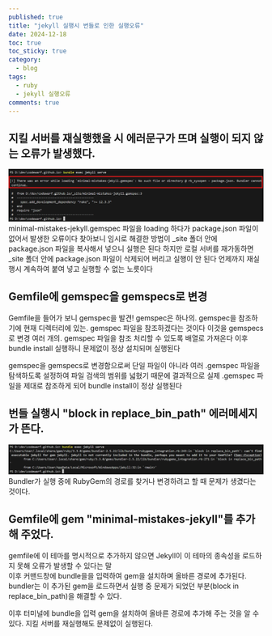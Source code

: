 ```yaml
---
published: true
title: "jekyll 실행시 번들로 인한 실행오류"
date: 2024-12-18
toc: true
toc_sticky: true
category: 
  - blog
tags:
  - ruby
  - jekyll 실행오류
comments: true
---
```


## 지킬 서버를 재실행했을 시 에러문구가 뜨며 실행이 되지 않는 오류가 발생했다.
 ![Image Alt error img-1](/assets/images/post/241218-etc-blog-jekyll/2024-12-17-jekyll-blog-1.png)
minimal-mistakes-jekyll.gemspec 파일을 loading 하다가 package.json 파일이 없어서 발생한 오류이다
찾아보니 임시로 해결한 방법이 _site 폴더 안에 package.json 파일을 복사해서 넣으니 실행은 된다 하지만
로컬 서버를 재가동하면 _site 폴더 안에 package.json 파일이 삭제되어 버리고 실행이 안 된다 언제까지 재실행시 계속하여 붙여 넣고 실행할 수 없는 노릇이다 


## Gemfile에 gemspec을 gemspecs로 변경

Gemfile을 들어가 보니 gemspec을 발견! gemspec은 하나의. gemspec을 참조하기에 현재 디렉터리에 있는. gemspec 파일을 참조하겠다는 것이다
이것을 gemspecs로 변경 여러 개의. gemspec 파일을 참조 처리할 수 있도록 배열로 가져온다
이후 bundle install 실행하니 문제없이 정상 설치되며 실행된다

gemspec을 gemspecs로 변경함으로써 단일 파일이 아니라 여러 .gemspec 파일을 탐색하도록 설정하여 파일 검색의 범위를 넓혔기 때문에
결과적으로 실제 .gemspec 파일을 제대로 참조하게 되어 bundle install이 정상 실행된다


## 번들 실행시 "block in replace_bin_path" 에러메세지가 뜬다.
![Image Alt error img-1](/assets/images/post/241218-etc-blog-jekyll/2024-12-17-jekyll-blog-2.png)
Bundler가 실행 중에 RubyGem의 경로를 찾거나 변경하려고 할 때 문제가 생겼다는 것이다.
 

## Gemfile에 gem "minimal-mistakes-jekyll"를 추가해 주었다.
gemfile에 이 테마를 명시적으로 추가하지 않으면 Jekyll이 이 테마의 종속성을 로드하지 못해 오류가 발생할 수 있다는 말   
이후 커맨드창에 bundle을을 입력하여 gem을 설치하며 올바른 경로에 추가된다.
bundler는 이 추가된 gem을 로드하면서 실행 중 문제가 되었던 부분(block in replace_bin_path)을 해결할 수 있다.
 
이후 터미널에 bundle을 입력 gem을 설치하여 올바른 경로에 추가해 주는 것을 알 수 있다.
지킬 서버를 재실행해도 문제없이 실행된다.